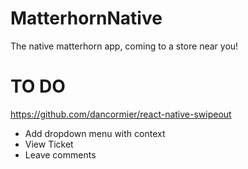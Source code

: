 # MatterhornNative
The native matterhorn app, coming to a store near you!

# TO DO
https://github.com/dancormier/react-native-swipeout
- Add dropdown menu with context
- View Ticket
- Leave comments
